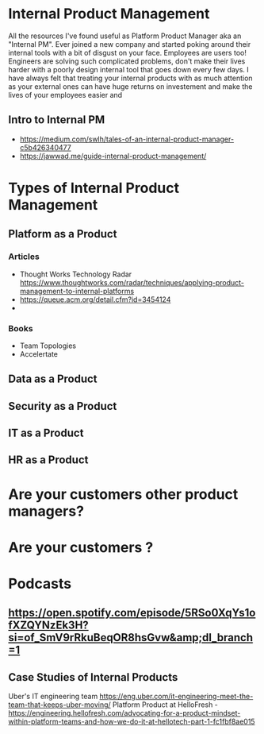 # Internal Product Management
All the resources I've found useful as Platform Product Manager aka an "Internal PM". Ever joined a new company and started poking around their internal tools with a bit of disgust on your face. Employees are users too! Engineers are solving such complicated problems, don't make their lives harder with a poorly design internal tool that goes down every few days. I have always felt that treating your internal products with as much attention as your external ones can have huge returns on investement and make the lives of your employees easier and 

## Intro to Internal PM
- https://medium.com/swlh/tales-of-an-internal-product-manager-c5b426340477
- https://jawwad.me/guide-internal-product-management/

# Types of Internal Product Management 

## Platform as a Product
### Articles
- Thought Works Technology Radar https://www.thoughtworks.com/radar/techniques/applying-product-management-to-internal-platforms
- https://queue.acm.org/detail.cfm?id=3454124
- 

### Books 
- Team Topologies 
- Accelertate
## Data as a Product 
## Security as a Product 
## IT as a Product 
## HR as a Product 


# Are your customers other product managers?

# Are your customers  ?




# Podcasts 
https://open.spotify.com/episode/5RSo0XqYs1ofXZQYNzEk3H?si=of_SmV9rRkuBeqOR8hsGvw&amp;dl_branch=1
- 

## Case Studies of Internal Products 
Uber's IT engineering team <https://eng.uber.com/it-engineering-meet-the-team-that-keeps-uber-moving/> 
Platform Product at HelloFresh - https://engineering.hellofresh.com/advocating-for-a-product-mindset-within-platform-teams-and-how-we-do-it-at-hellotech-part-1-fc1fbf8ae015

